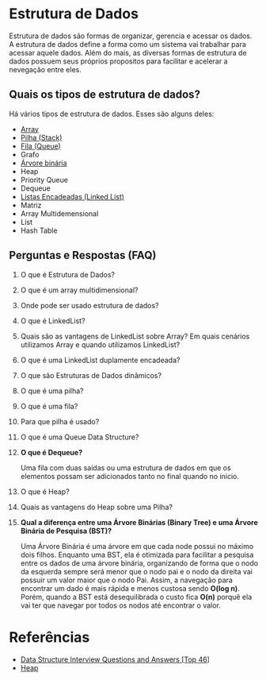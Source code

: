# Estrutura de Dados

Estrutura de dados são formas de organizar, gerencia e acessar os dados. A estrutura de dados define a forma como um sistema vai trabalhar para acessar aquele dados. Além do mais, as diversas formas de estrutura de dados possuem seus próprios propositos para facilitar e acelerar a nevegação entre eles.

## Quais os tipos de estrutura de dados?

Há vários tipos de estrutura de dados. Esses são alguns deles:

- [Array](/PT-BR/Programacao/EstruturaDeDados/array.md)
- [Pilha (Stack)](/PT-BR/Programacao/EstruturaDeDados/pilha.md)
- [Fila (Queue)](/PT-BR/Programacao/EstruturaDeDados/fila.md)
- Grafo
- [Árvore binária](/PT-BR/Programacao/EstruturaDeDados/arvorebinaria.md)
- Heap
- Priority Queue
- Dequeue
- [Listas Encadeadas (Linked List)](/PT-BR/Programacao/EstruturaDeDados/linkedlist.md)
- Matriz
- Array Multidemensional
- List
- Hash Table

## Perguntas e Respostas (FAQ)

1. O que é Estrutura de Dados?
1. O que é um array multidimensional?
1. Onde pode ser usado estrutura de dados?
1. O que é LinkedList?
1. Quais são as vantagens de LinkedList sobre Array? Em quais cenários utilizamos Array e quando utilizamos LinkedList?
1. O que é uma LinkedList duplamente encadeada?
1. O que são Estruturas de Dados dinâmicos?
1. O que é uma pilha?
1. O que é uma fila?
1. Para que pilha é usado?
1. O que é uma Queue Data Structure?
1. **O que é Dequeue?**

    Uma fila com duas saídas ou uma estrutura de dados em que os elementos possam ser adicionados tanto no final quando no inicio.

1. O que é Heap?
1. Quais as vantagens do Heap sobre uma Pilha?
1. **Qual a diferença entre uma Árvore Binárias (Binary Tree) e uma Árvore Binária de Pesquisa (BST)?**
    
    Uma Árvore Binária é uma árvore em que cada node possui no máximo dois filhos. Enquanto uma BST, ela é otimizada para facilitar a pesquisa entre os dados de uma árvore binária, organizando de forma que o nodo da esquerda sempre será menor que o nodo pai e o nodo da direita vai possuir um valor maior que o nodo Pai. Assim, a navegação para encontrar um dado é mais rápida e menos custosa sendo **O(log n)**. Porém, quando a BST está desequilibrada o custo fica **O(n)** porquê ela vai ter que navegar por todos os nodos até encontrar o valor.

# Referências

- [Data Structure Interview Questions and Answers [Top 46]](https://www.simplilearn.com/data-structure-interview-questions-and-answers-article)
- [Heap](https://pt.wikipedia.org/wiki/Heap)